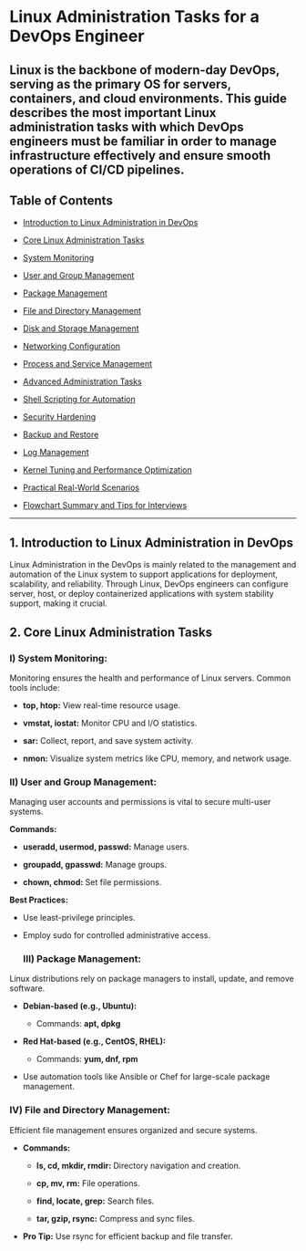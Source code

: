 # Linux Administration Tasks for a DevOps Engineer
**Linux is the backbone of modern-day DevOps, serving as the primary OS for servers, containers, and cloud environments. This guide describes the most important Linux administration tasks with which DevOps engineers must be familiar in order to manage infrastructure effectively and ensure smooth operations of CI/CD pipelines.**
---
## Table of Contents
- [Introduction to Linux Administration in DevOps](#introduction-to-linux-administration-in-devops)

- [Core Linux Administration Tasks](#core-linux-administration)

- [System Monitoring](#system-monitoring)

- [User and Group Management](#user-and-group-management)

- [Package Management](#package-management)

- [File and Directory Management](#file-and-directory-management)

- [Disk and Storage Management](#disk-and-storage)

- [Networking Configuration](#network-configuration)

- [Process and Service Management](#process-and-service-management)

- [Advanced Administration Tasks](#advanced-administration-tasks)

- [Shell Scripting for Automation](#shell-scripting-for-automation)

- [Security Hardening](#security-hardening)

- [Backup and Restore](#backup-and-restore)

- [Log Management](#log-management)

- [Kernel Tuning and Performance Optimization](#kernel-tuning-and-performance-optimization)

- [Practical Real-World Scenarios](#practical-real-world-scenarios)

- [Flowchart Summary and Tips for Interviews](#flowchart-summary-and-tips-for-interviews)
  
---
## 1. Introduction to Linux Administration in DevOps
Linux Administration in the DevOps is mainly related to the management and automation of the Linux system to support applications for deployment, scalability, and reliability. 
Through Linux, DevOps engineers can configure server, host, or deploy containerized applications with system stability support, making it crucial.
## 2. Core Linux Administration Tasks
### I) System Monitoring:

Monitoring ensures the health and performance of Linux servers. Common tools include:

- **top, htop:** View real-time resource usage.

- **vmstat, iostat:** Monitor CPU and I/O statistics.

- **sar:** Collect, report, and save system activity.

- **nmon:** Visualize system metrics like CPU, memory, and network usage.

### II) User and Group Management:
Managing user accounts and permissions is vital to secure multi-user systems.

**Commands:**
- **useradd, usermod, passwd:** Manage users.
  
- **groupadd, gpasswd:** Manage groups.

- **chown, chmod:** Set file permissions.

**Best Practices:**
- Use least-privilege principles.
- Employ sudo for controlled administrative access.

  ### III) Package Management:
  
Linux distributions rely on package managers to install, update, and remove software.

- **Debian-based (e.g., Ubuntu):**
    - Commands: **apt, dpkg**

- **Red Hat-based (e.g., CentOS, RHEL):**
    - Commands: **yum, dnf, rpm**
- Use automation tools like Ansible or Chef for large-scale package management.
  
 ### IV) File and Directory Management:
 
Efficient file management ensures organized and secure systems.

- **Commands:**
  
    - **ls, cd, mkdir, rmdir:** Directory navigation and creation.
  
    - **cp, mv, rm:** File operations.

    - **find, locate, grep:** Search files.

    - **tar, gzip, rsync:** Compress and sync files.

- **Pro Tip:** Use rsync for efficient backup and file transfer.
  
